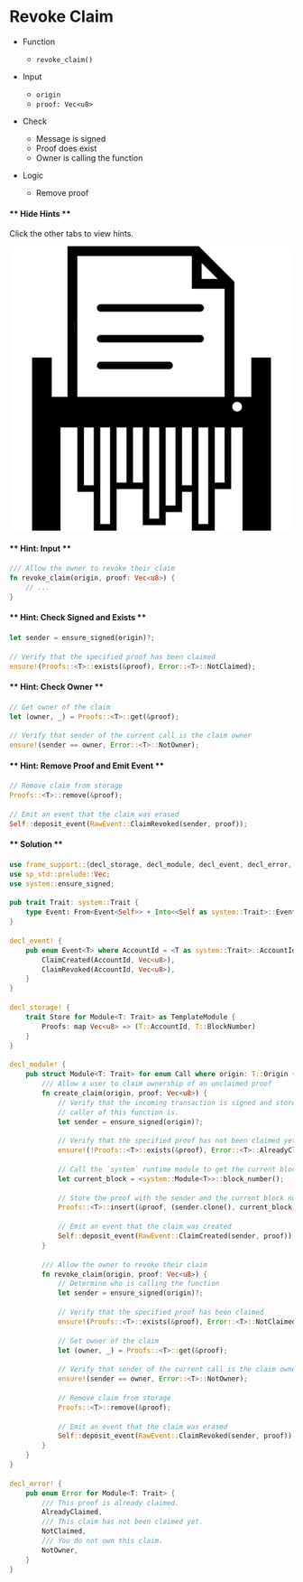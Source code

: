 # Revoke Claim

* Function
	* `revoke_claim()`

* Input
	* `origin`
	* `proof: Vec<u8>`

* Check
	* Message is signed
	* Proof does exist
	* Owner is calling the function

* Logic
	* Remove proof

<!-- slide:break-30 -->

<!-- tabs:start -->

#### ** Hide Hints **

Click the other tabs to view hints.

![Shred Paper](./assets/revoke.png ':size=300')

#### ** Hint: Input **

```rust
/// Allow the owner to revoke their claim
fn revoke_claim(origin, proof: Vec<u8>) {
	// ...
}
```

#### ** Hint: Check Signed and Exists **

```rust
let sender = ensure_signed(origin)?;

// Verify that the specified proof has been claimed
ensure!(Proofs::<T>::exists(&proof), Error::<T>::NotClaimed);
```

#### ** Hint: Check Owner **

```rust
// Get owner of the claim
let (owner, _) = Proofs::<T>::get(&proof);

// Verify that sender of the current call is the claim owner
ensure!(sender == owner, Error::<T>::NotOwner);
```

#### ** Hint: Remove Proof and Emit Event **

```rust
// Remove claim from storage
Proofs::<T>::remove(&proof);

// Emit an event that the claim was erased
Self::deposit_event(RawEvent::ClaimRevoked(sender, proof));
```

#### ** Solution **

```rust
use frame_support::{decl_storage, decl_module, decl_event, decl_error, ensure};
use sp_std::prelude::Vec;
use system::ensure_signed;

pub trait Trait: system::Trait {
	type Event: From<Event<Self>> + Into<<Self as system::Trait>::Event>;
}

decl_event! {
	pub enum Event<T> where AccountId = <T as system::Trait>::AccountId {
		ClaimCreated(AccountId, Vec<u8>),
		ClaimRevoked(AccountId, Vec<u8>),
	}
}

decl_storage! {
	trait Store for Module<T: Trait> as TemplateModule {
		Proofs: map Vec<u8> => (T::AccountId, T::BlockNumber)
	}
}

decl_module! {
	pub struct Module<T: Trait> for enum Call where origin: T::Origin {
		/// Allow a user to claim ownership of an unclaimed proof
		fn create_claim(origin, proof: Vec<u8>) {
			// Verify that the incoming transaction is signed and store who the
			// caller of this function is.
			let sender = ensure_signed(origin)?;

			// Verify that the specified proof has not been claimed yet or error with the message
			ensure!(!Proofs::<T>::exists(&proof), Error::<T>::AlreadyClaimed);

			// Call the `system` runtime module to get the current block number
			let current_block = <system::Module<T>>::block_number();

			// Store the proof with the sender and the current block number
			Proofs::<T>::insert(&proof, (sender.clone(), current_block));

			// Emit an event that the claim was created
			Self::deposit_event(RawEvent::ClaimCreated(sender, proof));
		}

		/// Allow the owner to revoke their claim
		fn revoke_claim(origin, proof: Vec<u8>) {
			// Determine who is calling the function
			let sender = ensure_signed(origin)?;

			// Verify that the specified proof has been claimed
			ensure!(Proofs::<T>::exists(&proof), Error::<T>::NotClaimed);

			// Get owner of the claim
			let (owner, _) = Proofs::<T>::get(&proof);

			// Verify that sender of the current call is the claim owner
			ensure!(sender == owner, Error::<T>::NotOwner);

			// Remove claim from storage
			Proofs::<T>::remove(&proof);

			// Emit an event that the claim was erased
			Self::deposit_event(RawEvent::ClaimRevoked(sender, proof));
		}
	}
}

decl_error! {
	pub enum Error for Module<T: Trait> {
		/// This proof is already claimed.
		AlreadyClaimed,
		/// This claim has not been claimed yet.
		NotClaimed,
		/// You do not own this claim.
		NotOwner,
	}
}
```

<!-- tabs:end -->
